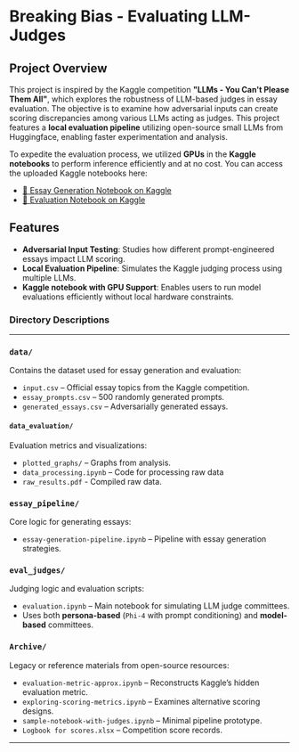 # Breaking Bias - Evaluating LLM-Judges

## Project Overview

This project is inspired by the Kaggle competition **"LLMs - You Can't Please Them All"**, which explores the robustness of LLM-based judges in essay evaluation. The objective is to examine how adversarial inputs can create scoring discrepancies among various LLMs acting as judges. This project features a **local evaluation pipeline** utilizing open-source small LLMs from Huggingface, enabling faster experimentation and analysis.

To expedite the evaluation process, we utilized **GPUs** in the **Kaggle notebooks** to perform inference efficiently and at no cost. You can access the uploaded Kaggle notebooks here:

- [🔗 Essay Generation Notebook on Kaggle](https://www.kaggle.com/code/ginnguo/ece324-essay-generation-pipeline)
- [🔗 Evaluation Notebook on Kaggle](https://www.kaggle.com/code/ig0yss/evaluation-latest)

## Features

- **Adversarial Input Testing**: Studies how different prompt-engineered essays impact LLM scoring.
- **Local Evaluation Pipeline**: Simulates the Kaggle judging process using multiple LLMs.
- **Kaggle notebook with GPU Support**: Enables users to run model evaluations efficiently without local hardware constraints.

### **Directory Descriptions**

---

### `data/`

Contains the dataset used for essay generation and evaluation:

- `input.csv` – Official essay topics from the Kaggle competition.
- `essay_prompts.csv` – 500 randomly generated prompts.
- `generated_essays.csv` – Adversarially generated essays.

#### `data_evaluation/`

Evaluation metrics and visualizations:

- `plotted_graphs/` – Graphs from analysis.
- `data_processing.ipynb` – Code for processing raw data
- `raw_results.pdf` - Compiled raw data.

### `essay_pipeline/`

Core logic for generating essays:

- `essay-generation-pipeline.ipynb` – Pipeline with essay generation strategies.

### `eval_judges/`

Judging logic and evaluation scripts:

- `evaluation.ipynb` – Main notebook for simulating LLM judge committees.
- Uses both **persona-based** (`Phi-4` with prompt conditioning) and **model-based** committees.

### `Archive/`

Legacy or reference materials from open-source resources:

- `evaluation-metric-approx.ipynb` – Reconstructs Kaggle’s hidden evaluation metric.
- `exploring-scoring-metrics.ipynb` – Examines alternative scoring designs.
- `sample-notebook-with-judges.ipynb` – Minimal pipeline prototype.
- `Logbook for scores.xlsx` – Competition score records.

---
